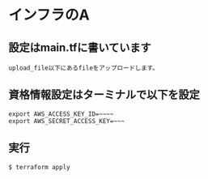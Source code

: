 # インフラのA
## 設定はmain.tfに書いています
    upload_file以下にあるfileをアップロードします。  
## 資格情報設定はターミナルで以下を設定
    export AWS_ACCESS_KEY_ID=~~~~  
    export AWS_SECRET_ACCESS_KEY=~~~  
## 実行
    $ terraform apply